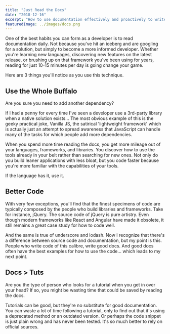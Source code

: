 ```yaml
---
title: "Just Read the Docs"
date: "2018-12-16"
excerpt: "How to use documentation effectively and proactively to write better, more expressive code faster."
featuredImage: ../images/docs.png
---
```


One of the best habits you can form as a developer is to read documentation daily. Not because you've hit an iceberg and are googling for a solution, but simply to become a more informed developer. Whether you're learning new languages, discovering new features on the latest release, or brushing up on that framework you've been using for years, reading for just 10-15 minutes per day is going change your game.

Here are 3 things you'll notice as you use this technique.

## Use the Whole Buffalo

Are you sure you need to add another dependency?

If I had a penny for every time I've seen a developer use a 3rd-party library when a native solution exists... The most obvious example of this is the geeky practical joke, Vanilla JS, the satirical 'lightweight framework' which is actually just an attempt to spread awareness that JavaScript can handle many of the tasks for which people add more dependencies.

When you spend more time reading the docs, you get more mileage out of your languages, frameworks, and libraries. You discover how to use the tools already in your belt rather than searching for new ones. Not only do you build leaner applications with less bloat, but you code faster because you're more familiar with the capabilities of your tools.

If the language has it, use it.

## Better Code

With very few exceptions, you'll find that the finest specimens of code are typically composed by the people who build libraries and frameworks. Take for instance, jQuery. The source code of jQuery is pure artistry. Even though modern frameworks like React and Angular have made it obsolete, it still remains a great case study for how to code well.

And the same is true of underscore and lodash. Now I recognize that there's a difference between source code and documentation, but my point is this. People who write code of this calibre, write good docs. And good docs often have the best examples for how to use the code... which leads to my next point.

## Docs > Tuts

Are you the type of person who looks for a tutorial when you get in over your head? If so, you might be wasting time that could be saved by reading the docs.

Tutorials can be good, but they're no substitute for good documentation. You can waste a lot of time following a tutorial, only to find out that it's using a deprecated method or an outdated version. Or perhaps the code snippet is just plain wrong and has never been tested. It's so much better to rely on official sources.